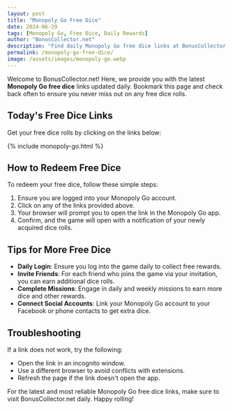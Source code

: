 ```yaml
---
layout: post
title: "Monopoly Go Free Dice"
date: 2024-06-29
tags: [Monopoly Go, Free Dice, Daily Rewards]
author: "BonusCollector.net"
description: "Find daily Monopoly Go free dice links at BonusCollector.net. Never miss a free roll with our updated daily rewards!"
permalink: /monopoly-go-free-dice/
image: /assets/images/monopoly-go.webp
---
```


Welcome to BonusCollector.net! Here, we provide you with the latest **Monopoly Go free dice** links updated daily. Bookmark this page and check back often to ensure you never miss out on any free dice rolls.

## Today's Free Dice Links
Get your free dice rolls by clicking on the links below:

{% include monopoly-go.html %}

## How to Redeem Free Dice
To redeem your free dice, follow these simple steps:

1. Ensure you are logged into your Monopoly Go account.
2. Click on any of the links provided above.
3. Your browser will prompt you to open the link in the Monopoly Go app.
4. Confirm, and the game will open with a notification of your newly acquired dice rolls.

## Tips for More Free Dice
- **Daily Login**: Ensure you log into the game daily to collect free rewards.
- **Invite Friends**: For each friend who joins the game via your invitation, you can earn additional dice rolls.
- **Complete Missions**: Engage in daily and weekly missions to earn more dice and other rewards.
- **Connect Social Accounts**: Link your Monopoly Go account to your Facebook or phone contacts to get extra dice.

## Troubleshooting
If a link does not work, try the following:
- Open the link in an incognito window.
- Use a different browser to avoid conflicts with extensions.
- Refresh the page if the link doesn't open the app.

For the latest and most reliable Monopoly Go free dice links, make sure to visit BonusCollector.net daily. Happy rolling!